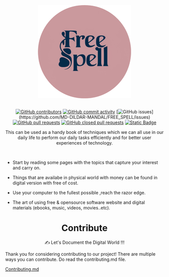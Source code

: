 <div align="center">
  <img src="images/cropped_logo.png" alt="Logo" style="height:296px; width:296px;">
</div>

<br/>


<div align="center">

[![GitHub contributors](https://img.shields.io/github/contributors/MD-DILDAR-MANDAL/FREE_SPELL?style=flat-square)](https://github.com/MD-DILDAR-MANDAL/FREE_SPELL/graphs/contributors)
[![GitHub commit activity](https://img.shields.io/github/commit-activity/t/MD-DILDAR-MANDAL/FREE_SPELL?style=flat-square&color=%2300FF00)](https://github.com/MD-DILDAR-MANDAL/FREE_SPELL/graphs/commit-activity)
[![GitHub issues](https://img.shields.io/github/issues/MD-DILDAR-MANDAL/FREE_SPELL?style=flat-square&color=!%5BGitHub%20issues%5D(https%3A%2F%2Fimg.shields.io%2Fgithub%2Fissues%2FMD-DILDAR-MANDAL%2FFREE_SPELL%3Fcolor%3D%2520%252300FF00))](https://github.com/MD-DILDAR-MANDAL/FREE_SPELL/issues)
[![GitHub pull requests](https://img.shields.io/github/issues-pr-raw/MD-DILDAR-MANDAL/FREE_SPELL?style=flat-square&color=blue)](https://github.com/MD-DILDAR-MANDAL/FREE_SPELL/pulls)
[![GitHub closed pull requests](https://img.shields.io/github/issues-pr-closed-raw/MD-DILDAR-MANDAL/FREE_SPELL?style=flat-square&color=blue)](https://github.com/MD-DILDAR-MANDAL/FREE_SPELL/pulls?q=is%3Apr+is%3Aclosed)
[![Static Badge](https://img.shields.io/badge/Conventional_Commits--%20?style=flat-square)](https://www.conventionalcommits.org/en/v1.0.0/)

</div>


<p align="center">
This can be used as a handy book of techniques which we can all use in our daily life to perform our daily tasks efficiently and for better user experiences of technology.
</p> 

<br/>


- Start by reading some pages with the topics that capture your interest and carry on.

- Things that are availabe in physical world with money can be found in digital version with free of cost.

- Use your computer to the fullest possible ,reach the razor edge.

- The art of using free & opensource software website and digital materials (ebooks, music, videos, movies..etc). 

<h1 align="center">Contribute</h1>
 <p align="center">✍️ Let's Document the Digital World !!!
</p>
Thank you for considering contributing to our project! There are multiple ways you can contribute. Do read the contributing.md file.

[Contributing.md](https://github.com/MD-DILDAR-MANDAL/FREE_SPELL/blob/main/CONTRIBUTING.md)

